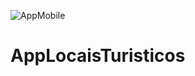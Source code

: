 ![AppMobile](https://user-images.githubusercontent.com/56988997/112529669-4f442e80-8d84-11eb-827a-10587e32a794.png)
# AppLocaisTuristicos
 
